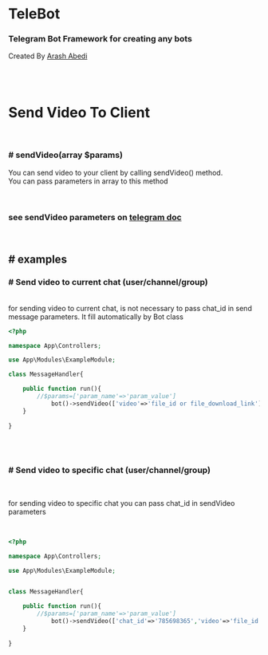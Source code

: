 # TeleBot
### Telegram Bot Framework for creating any bots 

Created By [Arash Abedi](https://arashabedi.com)

<br/>
<br/>

# Send Video To Client
<br>

### # sendVideo(array $params)

You can send video to your client by calling sendVideo() method. <br>
You can pass parameters in array to this method

<br>

### see sendVideo parameters on [telegram doc](https://core.telegram.org/bots/api#sendvideo)

<br>

## # examples


### # Send video to current chat (user/channel/group)
<br>
for sending video to current chat, is not necessary to pass chat_id in send message parameters. It fill automatically by Bot class

<br>

```php
<?php

namespace App\Controllers;

use App\Modules\ExampleModule;

class MessageHandler{

    public function run(){
        //$params=['param_name'=>'param_value']
            bot()->sendVideo(['video'=>'file_id or file_download_link']); //send video to current chat
    }
   
}

```
<br>
<br>

### # Send video to specific chat (user/channel/group)
<br>

for sending video to specific chat you can pass chat_id in sendVideo parameters

<br>

```php
<?php

namespace App\Controllers;

use App\Modules\ExampleModule;


class MessageHandler{

    public function run(){
        //$params=['param_name'=>'param_value']
            bot()->sendVideo(['chat_id'=>'785698365','video'=>'file_id or file_download_link']); //send video to specific chat by chat_id
    }
   
}

```
